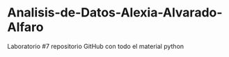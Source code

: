 # Analisis-de-Datos-Alexia-Alvarado-Alfaro
Laboratorio #7 repositorio GitHub con todo el material python
